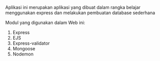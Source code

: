 Aplikasi ini merupakan aplikasi yang dibuat dalam rangka belajar menggunakan express dan melakukan pembuatan database sederhana

Modul yang digunakan dalam Web ini:

1. Express
2. EJS
3. Express-validator
4. Mongoose
5. Nodemon
